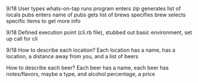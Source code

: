 9/18
User types whats-on-tap
runs program
enters zip
generates list of locals pubs
enters name of pubs
gets list of brews
specifies brew
selects specific items to get more info

9/18
Defined execution point (cli.rb file), stubbed out basic environment, set up call for cli

9/18
  How to describe each location?
    Each location has a name, has a location, a distance away from you, and a list of beers

  How to describe each beer?
    Each beer has a name, each beer has notes/flavors, maybe a type, and alcohol percentage, a price

